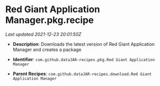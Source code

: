 # Red Giant Application Manager.pkg.recipe

_Last updated 2021-12-23 20:01:50Z_

- **Description**: Downloads the latest version of Red Giant Application Manager and creates a package

- **Identifier**: `com.github.dataJAR-recipes.pkg.Red Giant Application Manager`

- **Parent Recipes**: `com.github.dataJAR-recipes.download.Red Giant Application Manager`

